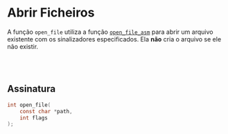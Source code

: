 # Abrir Ficheiros
A função `open_file` utiliza a função [`open_file_asm`](../Assembly/Abrir-e-Criar-Ficheiros.md) para abrir um arquivo existente com os sinalizadores especificados. Ela **não** cria o arquivo se ele não existir.

<br><br>

## Assinatura 
```C
int open_file(
    const char *path, 
    int flags
);
```